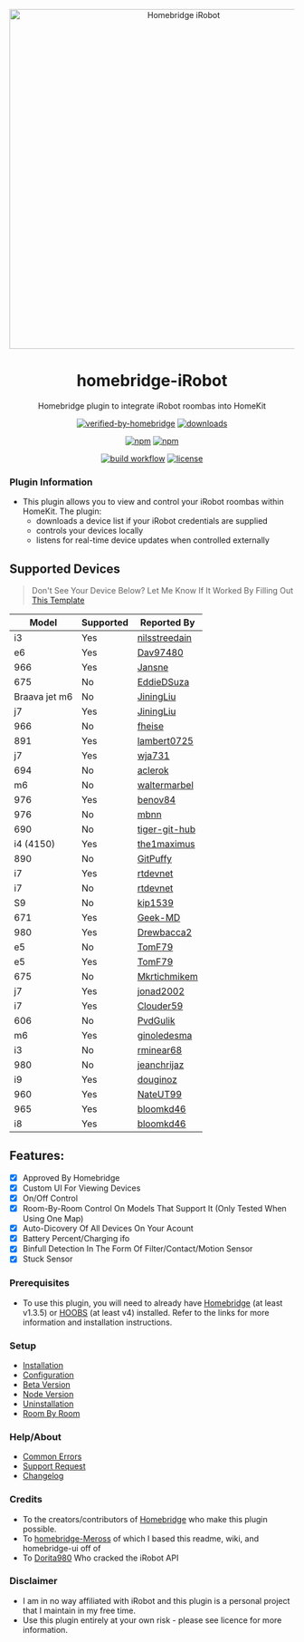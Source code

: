 <p align="center">
 <a href="https://github.com/bloomkd46/homebridge-iRobot"><img alt="Homebridge iRobot" src="https://user-images.githubusercontent.com/75853497/143301930-e2f3bc9a-9f0d-4e03-95f8-c69769712ca5.png" width="600px"></a>
</p>
<span align="center">

# homebridge-iRobot

Homebridge plugin to integrate iRobot roombas into HomeKit
  
 [![verified-by-homebridge](https://badgen.net/badge/homebridge/verified/purple)](https://github.com/homebridge/homebridge/wiki/Verified-Plugins)
[![downloads](https://img.shields.io/npm/dt/homebridge-irobot)](https://npmcharts.com/compare/homebridge-irobot?log=true&interval=1&minimal=true)

[![npm](https://img.shields.io/npm/v/homebridge-irobot/latest?label=latest)](https://www.npmjs.com/package/homebridge-irobot)
[![npm](https://img.shields.io/npm/v/homebridge-irobot/beta?label=beta)](https://github.com/bloomkd46/homebridge-iRobot/wiki/Beta-Version)  
 
[![build workflow](https://github.com/bloomkd46/homebridge-iRobot/actions/workflows/build.yml/badge.svg)](https://github.com/bloomkd46/homebridge-iRobot/actions/workflows/build.yml)
[![license](https://badgen.net/github/license/bloomkd46/homebridge-irobot)](/LICENSE)


</span>

### Plugin Information

- This plugin allows you to view and control your iRobot roombas within HomeKit. The plugin:
  - downloads a device list if your iRobot credentials are supplied
  - controls your devices locally
  - listens for real-time device updates when controlled externally

## Supported Devices
> Don't See Your Device Below?
> Let Me Know If It Worked By Filling Out [This Template](https://github.com/bloomkd46/homebridge-iRobot/issues/new?assignees=bloomkd46&labels=enchancment&template=add-supported-device.yml&title=Supported+Device%3A+)

| Model | Supported | Reported By |
|-|-|-|
| i3 | Yes | [nilsstreedain](https://github.com/nilsstreedain) |
| e6 | Yes | [Dav97480](https://github.com/Dav97480) |
| 966 | Yes | [Jansne](https://github.com/Jansne) |
| 675 | No | [EddieDSuza](https://github.com/EddieDSuza) |
| Braava jet m6 | No | [JiningLiu](https://github.com/JiningLiu) |
| j7 | Yes | [JiningLiu](https://github.com/JiningLiu) |
| 966 | No | [fheise](https://github.com/fheise) |
| 891 | Yes | [lambert0725](https://github.com/lambert0725) |
| j7 | Yes | [wja731](https://github.com/wja731) |
| 694 | No | [aclerok](https://github.com/aclerok) |
| m6 | No | [waltermarbel](https://github.com/waltermarbel) |
| 976 | Yes | [benov84](https://github.com/benov84) |
| 976 | No | [mbnn](https://github.com/mbnn) |
| 690 | No | [tiger-git-hub](https://github.com/tiger-git-hub) |
| i4 (4150) | Yes | [the1maximus](https://github.com/the1maximus) |
| 890 | No | [GitPuffy](https://github.com/GitPuffy) |
| i7 | Yes | [rtdevnet](https://github.com/rtdevnet) |
| i7 | No | [rtdevnet](https://github.com/rtdevnet) |
| S9 | No | [kip1539](https://github.com/kip1539) |
| 671 | Yes | [Geek-MD](https://github.com/Geek-MD) |
| 980 | Yes | [Drewbacca2](https://github.com/Drewbacca2) |
| e5 | No | [TomF79](https://github.com/TomF79) |
| e5 | Yes | [TomF79](https://github.com/TomF79) |
| 675 | No | [Mkrtichmikem](https://github.com/Mkrtichmikem) |
| j7 | Yes | [jonad2002](https://github.com/jonad2002) |
| i7 | Yes | [Clouder59](https://github.com/Clouder59) |
| 606 | No | [PvdGulik](https://github.com/PvdGulik) |
| m6 | Yes | [ginoledesma](https://github.com/ginoledesma) |
| i3 | No | [rminear68](https://github.com/rminear68) |
| 980 | No | [jeanchrijaz](https://github.com/jeanchrijaz) |
| i9 | Yes | [douginoz](https://github.com/douginoz) |
| 960 | Yes | [NateUT99](https://github.com/NateUT99) |
| 965 | Yes | [bloomkd46](https://github.com/bloomkd46) |
| i8 | Yes | [bloomkd46](https://github.com/bloomkd46) |


## Features:
  - [x] Approved By Homebridge
  - [x] Custom UI For Viewing Devices
  - [x] On/Off Control
  - [x] Room-By-Room Control On Models That Support It (Only Tested When Using One Map)
  - [x] Auto-Dicovery Of All Devices On Your Acount
  - [x] Battery Percent/Charging ifo
  - [x] Binfull Detection In The Form Of Filter/Contact/Motion Sensor
  - [x] Stuck Sensor

### Prerequisites

- To use this plugin, you will need to already have [Homebridge](https://homebridge.io) (at least v1.3.5) or [HOOBS](https://hoobs.org) (at least v4) installed. Refer to the links for more information and installation instructions.


### Setup

- [Installation](https://github.com/bloomkd46/homebridge-iRobot/wiki/Installation)
- [Configuration](https://github.com/bloomkd46/homebridge-iRobot/wiki/Configuration)
- [Beta Version](https://github.com/bloomkd46/homebridge-iRobot/wiki/Beta-Version)
- [Node Version](https://github.com/bloomkd46/homebridge-iRobot/wiki/Node-Version)
- [Uninstallation](https://github.com/bloomkd46/homebridge-iRobot/wiki/Uninstallation)
- [Room By Room](https://github.com/bloomkd46/homebridge-iRobot/wiki/Room-By-Room)

### Help/About

- [Common Errors](https://github.com/bloomkd46/homebridge-iRobot/wiki/Common-Errors)
- [Support Request](https://github.com/bloomkd46/homebridge-iRobot/issues/new/choose)
- [Changelog](/CHANGELOG.md)

### Credits

- To the creators/contributors of [Homebridge](https://homebridge.io) who make this plugin possible.
- To [homebridge-Meross](https://github.com/bwp91/homebridge-meross) of which I based this readme, wiki, and homebridge-ui off of
- To [Dorita980](https://github.com/koalazak/dorita980) Who cracked the iRobot API

### Disclaimer

- I am in no way affiliated with iRobot and this plugin is a personal project that I maintain in my free time.
- Use this plugin entirely at your own risk - please see licence for more information.
